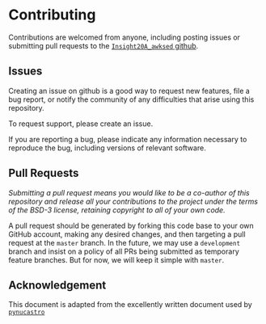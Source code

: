 # Contributing

Contributions are welcomed from anyone, including posting issues or
submitting pull requests to the [`Insight20A_awksed` github](https://github.com/adam-m-jcbs/Insight20A_awksed).

## Issues

Creating an issue on github is a good way to request new features,
file a bug report, or notify the community of any difficulties that arise using
this repository.

To request support, please create an issue.

If you are reporting a bug, please indicate any information necessary to
reproduce the bug, including versions of relevant software.

## Pull Requests

*Submitting a pull request means you would like to be a co-author
of this repository and release all your contributions to the
project under the terms of the BSD-3 license, retaining copyright
to all of your own code.* 

A pull request should be generated by forking this code base to your own GitHub
account, making any desired changes, and then targeting a pull request at the
`master` branch.  In the future, we may use a `development` branch and insist
on a policy of all PRs being submitted as temporary feature branches.  But
for now, we will keep it simple with `master`.

## Acknowledgement

This document is adapted from the excellently written document used by [`pynucastro`](https://github.com/pynucastro/pynucastro/blob/master/CONTRIBUTING.md)
